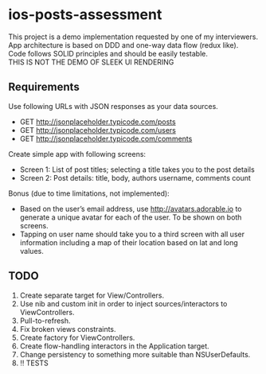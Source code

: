 # ios-posts-assessment
This project is a demo implementation requested by one of my interviewers.    
App architecture is based on DDD and one-way data flow (redux like).    
Code follows SOLID principles and should be easily testable.   
THIS IS NOT THE DEMO OF SLEEK UI RENDERING

## Requirements

Use following URLs with JSON responses as your data sources.  
 
 -   GET http://jsonplaceholder.typicode.com/posts
 -   GET http://jsonplaceholder.typicode.com/users
 -   GET http://jsonplaceholder.typicode.com/comments
    
Create simple app with following screens:

 -   Screen 1: List of post titles; selecting a title takes you to the post details
 -   Screen 2: Post details: title, body, authors username, comments count
 
Bonus (due to time limitations, not implemented):
 -   Based on the user’s email address, use http://avatars.adorable.io to generate a unique avatar for each of the user. To be shown on both screens.
 -   Tapping on user name should take you to a third screen with all user information including a map of their location based on lat and long values.

 
## TODO

1. Create separate target for View/Controllers.
2. Use nib and custom init in order to inject sources/interactors to ViewControllers.
3. Pull-to-refresh.
4. Fix broken views constraints.
5. Create factory for ViewControllers.
6. Create flow-handling interactors in the Application target.
7. Change persistency to something more suitable than NSUserDefaults.
8. ‼️ TESTS
 
